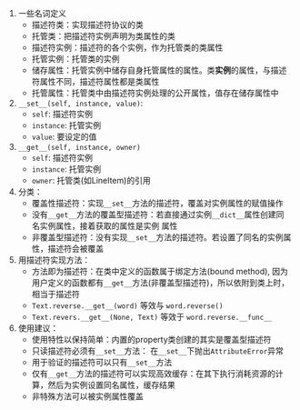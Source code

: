 1. 一些名词定义
    - 描述符类：实现描述符协议的类
    - 托管类：把描述符实例声明为类属性的类
    - 描述符实例：描述符的各个实例，作为托管类的类属性
    - 托管实例：托管类的实例
    - 储存属性：托管实例中储存自身托管属性的属性。类**实例**的属性，与描述符属性不同，描述符属性都是类属性
    - 托管属性：托管类中由描述符实例处理的公开属性，值存在储存属性中
2. `__set__(self, instance, value)`:
    - `self`: 描述符实例
    - `instance`: 托管实例
    - `value`: 要设定的值
3. `__get__(self, instance, owner)`
    - `self`: 描述符实例
    - `instance`: 托管实例
    - `owner`: 托管类(如LineItem)的引用
4. 分类：
    - 覆盖性描述符：实现`__set__`方法的描述符，覆盖对实例属性的赋值操作
    - 没有`__get__`方法的覆盖型描述符：若直接通过实例`__dict__`属性创建同名实例属性，接着获取的属性是实例
    属性
    - 非覆盖型描述符：没有实现`__set__`方法的描述符。若设置了同名的实例属性，描述符会被覆盖
5. 用描述符实现方法：
    - 方法即为描述符：在类中定义的函数属于绑定方法(bound method), 因为用户定义的函数都有`__get__`方法(非覆盖型描述符)，所以依附到类上时，相当于描述符
    - `Text.reverse.__get__(word)` 等效与 `word.reverse()`
    - `Text.revers.__get__(None, Text)` 等效于 `word.reverse.__func__` 
6. 使用建议：
    - 使用特性以保持简单：内置的property类创建的其实是覆盖型描述符
    - 只读描述符必须有`__set__`方法： 在`__set__`下抛出`AttributeError`异常
    - 用于验证的描述符可以只有`__set__`方法
    - 仅有`__get__`方法的描述符可以实现高效缓存：在其下执行消耗资源的计算，然后为实例设置同名属性，缓存结果
    - 非特殊方法可以被实例属性覆盖